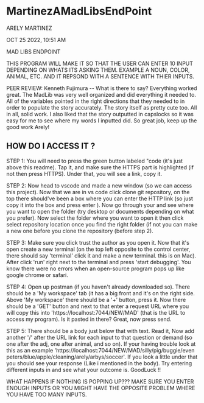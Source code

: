 # MartinezAMadLibsEndPoint

ARELY MARTINEZ 

OCT 25 2022, 10:51 AM 

MAD LIBS ENDPOINT

THIS PROGRAM WILL MAKE IT SO THAT THE 
USER CAN ENTER 10 INPUT DEPENDING ON 
WHATS ITS ASKING THEM. EXAMPLE A NOUN,
COLOR, ANIMAL, ETC.  AND IT REPSOND WITH
A SENTENCE WITH THIER INPUTS.

PEER REVIEW: Kenneth Fujimura -- What is there 
to say? Everything worked great. The MadLib was
very well organized and did everything it needed
to. All of the variables pointed in the right directions
that they needed to in order to populate the story 
accurately. The story itself as pretty cute too. All
in all, solid work. I also liked that the story 
outputted in capslocks so it was easy for me to
see where my words I inputted did. So great job,
keep up the good work Arely!

HOW DO I ACCESS IT ?
----------------------------

STEP 1: You will need to press the green button labeled "code (it's just above this readme). Tap it, and make sure the HTTPS part is highlighted (if not then press HTTPS). Under that, you will see a link, copy it.

STEP 2: Now head to vscode and made a new window (so we can access this project). Now that we are in vs code click clone git repository, on the top there should've been a box where you can enter the HTTP link (so just copy it into the box and press enter ). Now go through your and see where you want to open the folder (try desktop or documents depending on what you prefer). Now select the folder where you want to open it then click select repository location once you find the right folder (if not you can make a new one before you clone the repository (before step 2).

STEP 3: Make sure you click trust the author as you open it. Now that it's open create a new terminal (on the top left opposite to the control center, there should say 'terminal' click it and make a new terminal. this is on Mac). After click 'run' right next to the terminal and press 'start debugging'. You know there were no errors when an open-source program pops up like google chrome or safari.

STEP 4: Open up postman (if you haven't already downloaded so). There should be a 'My workspace' tab (it has a big front and it's on the right side. Above 'My workspace' there should be a '+' button, press it. Now there should be a 'GET' button and next to that enter a request URL where you will copy this into 'https://localhost:7044/NEW/MAD' (that is the URL to access my program). Is it pasted in there? Great, now press send.

STEP 5: There should be a body just below that with text. Read it, Now add another '/' after the URL link for each input to that question or demand (so one after the adj, one after animal, and so on). If your having trouble look at this as an example 'https://localhost:7044/NEW/MAD/silly/pig/buggie/even peters/blue/apple/cleaning/arely/arbys/soccer'. If you look a little under that you should see your response (Like i mentioned in the body). Try entering different inputs in and see what your outcome is. GoodLuck !!

WHAT HAPPENS IF NOTHING IS POPPING UP??? MAKE SURE YOU ENTER ENOUGH INPUTS OR YOU MIGHT HAVE THE OPPOSITE PROBLEM WHERE YOU HAVE TOO MANY INPUTS. 
